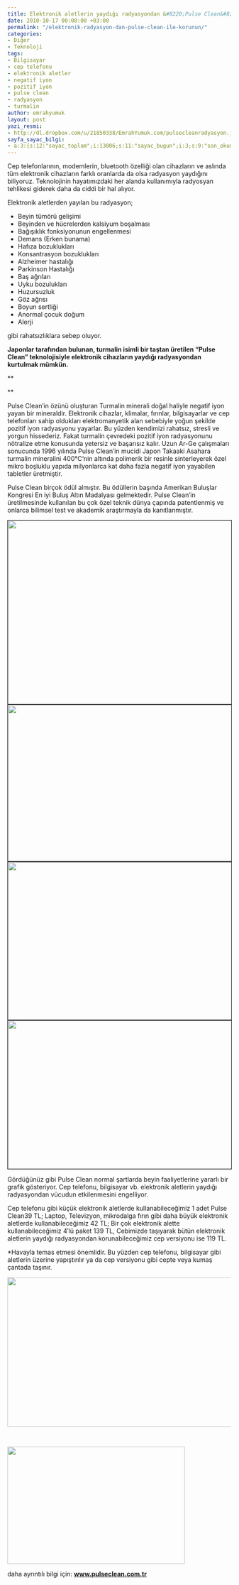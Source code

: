 ```yaml
---
title: Elektronik aletlerin yaydığı radyasyondan &#8220;Pulse Clean&#8221; ile korunun
date: 2010-10-17 00:00:00 +03:00
permalink: "/elektronik-radyasyon-dan-pulse-clean-ile-korunun/"
categories:
- Diğer
- Teknoloji
tags:
- Bilgisayar
- cep telefonu
- elektronik aletler
- negatif iyon
- pozitif iyon
- pulse clean
- radyasyon
- turmalin
author: emrahyumuk
layout: post
yazi_resmi:
- http://dl.dropbox.com/u/21850338/EmrahYumuk.com/pulsecleanradyasyon.jpg
sayfa_sayac_bilgi:
- a:3:{s:12:"sayac_toplam";i:13006;s:11:"sayac_bugun";i:3;s:9:"son_okuma";i:1366293092;}
---
```


Cep telefonlarının, modemlerin, bluetooth özelliği olan cihazların ve aslında tüm elektronik cihazların farklı oranlarda da olsa radyasyon yaydığını biliyoruz. Teknolojinin hayatımızdaki her alanda kullanımıyla radyosyan tehlikesi giderek daha da ciddi bir hal alıyor.

Elektronik aletlerden yayılan bu radyasyon;

*   Beyin tümörü gelişimi
*   Beyinden ve hücrelerden kalsiyum boşalması
*   Bağışıklık fonksiyonunun engellenmesi
*   Demans (Erken bunama)
*   Hafıza bozuklukları
*   Konsantrasyon bozuklukları
*   Alzheimer hastalığı
*   Parkinson Hastalığı
*   Baş ağrıları
*   Uyku bozulukları
*   Huzursuzluk
*   Göz ağrısı
*   Boyun sertliği
*   Anormal çocuk doğum
*   Alerji

gibi rahatsızlıklara sebep oluyor.

**Japonlar tarafından bulunan, turmalin isimli bir taştan üretilen &#8220;Pulse Clean&#8221; teknolojisiyle elektronik cihazların yaydığı radyasyondan kurtulmak mümkün.**

**<!--more-->

  
**

Pulse Clean’in özünü oluşturan Turmalin minerali doğal haliyle negatif iyon yayan bir mineraldir. Elektronik cihazlar, klimalar, fırınlar, bilgisayarlar ve cep telefonları sahip oldukları elektromanyetik alan sebebiyle yoğun şekilde pozitif iyon radyasyonu yayarlar. Bu yüzden kendimizi rahatsız, stresli ve yorgun hissederiz. Fakat turmalin çevredeki pozitif iyon radyasyonunu nötralize etme konusunda yetersiz ve başarısız kalır. Uzun Ar-Ge çalışmaları sonucunda 1996 yılında Pulse Clean’in mucidi Japon Takaaki Asahara turmalin mineralini 400℃‘nin altında polimerik bir resinle sinterleyerek özel mikro boşluklu yapıda milyonlarca kat daha fazla negatif iyon yayabilen tabletler üretmiştir.

Pulse Clean birçok ödül almıştır. Bu ödüllerin başında Amerikan Buluşlar Kongresi En iyi Buluş Altın Madalyası gelmektedir. Pulse Clean’in üretilmesinde kullanılan bu çok özel teknik dünya çapında patentlenmiş ve onlarca bilimsel test ve akademik araştırmayla da kanıtlanmıştır.

<img class="alignnone" style="border: 1px solid black;" title="pulse clean test 1" src="http://dl.dropbox.com/u/21850338/EmrahYumuk.com/pulseclean1.jpg" alt="" width="580" height="414" />

<img class="alignnone" style="border: 1px solid black;" title="pulse clean test 2" src="http://dl.dropbox.com/u/21850338/EmrahYumuk.com/pulseclean2.jpg" alt="" width="563" height="352" />

<img class="alignnone" style="border: 1px solid black;" title="pulse clean test 3" src="http://dl.dropbox.com/u/21850338/EmrahYumuk.com/pulseclean3.jpg" alt="" width="580" height="355" />

<img class="alignnone" style="border: 1px solid black;" title="pulse clean test 4" src="http://dl.dropbox.com/u/21850338/EmrahYumuk.com/pulseclean4.jpg" alt="" width="580" height="334" />

Gördüğünüz gibi Pulse Clean normal şartlarda beyin faaliyetlerine yararlı bir grafik gösteriyor. Cep telefonu, bilgisayar vb. elektronik aletlerin yaydığı radyasyondan vücudun etkilenmesini engelliyor.

Cep telefonu gibi küçük elektronik aletlerde kullanabileceğimiz 1 adet Pulse Clean39 TL; Laptop, Televizyon, mikrodalga fırın gibi daha büyük elektronik aletlerde kullanabileceğimiz 42 TL; Bir çok elektronik alette kullanabileceğimiz 4&#8242;lü paket 139 TL, Cebimizde taşıyarak bütün elektronik aletlerin yaydığı radyasyondan korunabileceğimiz cep versiyonu ise 119 TL.

*Havayla temas etmesi önemlidir. Bu yüzden cep telefonu, bilgisayar gibi aletlerin üzerine yapıştırılır ya da cep versiyonu gibi cepte veya kumaş çantada taşınır.

<img class="alignnone" title="pulse clean paket fiyatlar" src="http://dl.dropbox.com/u/21850338/EmrahYumuk.com/pulsecleanfiyat.jpg" alt="" width="518" height="337" />

<span style="color: #ffffff;">.</span>

<img class="alignnone" title="pulse clean radyasyon koruma" src="http://dl.dropbox.com/u/21850338/EmrahYumuk.com/pulsecleanpaket.jpg" alt="" width="400" height="264" />

daha ayrıntılı bilgi için: <a href="http://www.pulseclean.com.tr/" target="_blank"><strong>www.pulseclean.com.tr</strong></a>